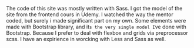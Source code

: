 The code of this site was mostly written with Sass. I got the model of the site from the frontend cours in Udemy. 
I watched the way the mentor coded, but surely i made significant part on my own. 
Some elements were made with Bootstrap library, and it`s the very single model I`ve done with Bootstrap. Because I prefer to deal with flexbox and grids via preprocessor scss. 
I have an expirience in worcking with Less and Sass as well.
